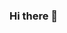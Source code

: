 ### Hi there 👋

<!--
**1benayatei/1benayatei** is a ✨ _special_ ✨ repository because its `README.md` (this file) appears on your GitHub profile.

Here are some ideas to get you started:

- 🔭 I’m currently working on PhonePay
- 🌱 I’m currently learning Clean architect
- 👯 I’m looking to collaborate on Google.com
- 💬 Ask me about php, laravel, java, spring, nodejs, nestjs
- 📫 How to reach me: (https://www.linkedin.com/in/bahman-enayatei)](Linkedin)
-->

